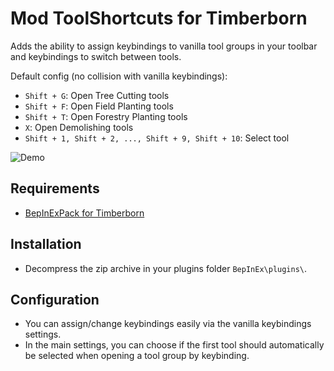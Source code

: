 # Mod ToolShortcuts for Timberborn

Adds the ability to assign keybindings to vanilla tool groups in your toolbar and keybindings to switch between tools.

Default config (no collision with vanilla keybindings):
- `Shift + G`: Open Tree Cutting tools
- `Shift + F`: Open Field Planting tools
- `Shift + T`: Open Forestry Planting tools
- `X`: Open Demolishing tools
- `Shift + 1, Shift + 2, ..., Shift + 9, Shift + 10`: Select tool

![Demo](https://github.com/zallek/TimberbornToolShortcuts/raw/main/demo.gif)

## Requirements

- [BepInExPack for Timberborn](https://mod.io/g/timberborn/m/bepinexpack/)

## Installation

- Decompress the zip archive in your plugins folder `BepInEx\plugins\`.

## Configuration

- You can assign/change keybindings easily via the vanilla keybindings settings.
- In the main settings, you can choose if the first tool should automatically be selected when opening a tool group by keybinding.

